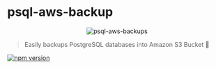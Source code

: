 # psql-aws-backup

<p align="center">
<img src="https://i.imgur.com/5r7nMGo.png" alt="psql-aws-backups" title="Cerberus" align="center"/>
</p>

> Easily backups PostgreSQL databases into Amazon S3 Bucket 🤠

[![npm version](https://badge.fury.io/js/%40quantumlabs%2Fpsql-aws-backup.svg)](https://badge.fury.io/js/%40quantumlabs%2Fpsql-aws-backup)
